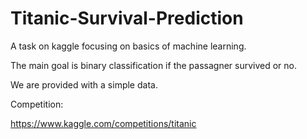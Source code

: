 # Titanic-Survival-Prediction
A task on kaggle focusing on basics of machine learning.

The main goal is binary classification if the passagner survived or no. 

We are provided with a simple data.

Competition:

https://www.kaggle.com/competitions/titanic
